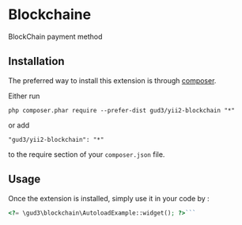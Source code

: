 Blockchaine
===========
BlockChain payment method

Installation
------------

The preferred way to install this extension is through [composer](http://getcomposer.org/download/).

Either run

```
php composer.phar require --prefer-dist gud3/yii2-blockchain "*"
```

or add

```
"gud3/yii2-blockchain": "*"
```

to the require section of your `composer.json` file.


Usage
-----

Once the extension is installed, simply use it in your code by  :

```php
<?= \gud3\blockchain\AutoloadExample::widget(); ?>```